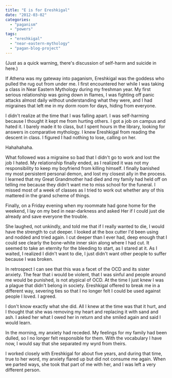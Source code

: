```yaml
---
title: "E is for Ereshkigal"
date: "2012-03-02"
categories: 
  - "paganism"
  - "powers"
tags: 
  - "ereshkigal"
  - "near-eastern-mythology"
  - "pagan-blog-project"
---
```


(Just as a quick warning, there's discussion of self-harm and suicide in here.)

If Athena was my gateway into paganism, Ereshkigal was the goddess who pulled the rug out from under me. I first encountered her while I was taking a class in Near Eastern Mythology during my freshman year. My first serious relationship was going down in flames, I was fighting off panic attacks almost daily without understanding what they were, and I had migraines that left me in my dorm room for days, hiding from everyone.

I didn't realize at the time that I was falling apart. I was self-harming because I thought it kept me from hurting others. I got a job on campus and hated it. I barely made it to class, but I spent hours in the library, looking for answers in comparative mythology. I knew Ereshkigal from reading the descent in class. I figured I had nothing to lose, calling on her.

Hahahahaha.

What followed was a migraine so bad that I didn't go to work and lost the job I hated. My relationship finally ended, as I realized it was not my responsibility to keep my boyfriend from killing himself. I finally banished my most persistent personal demon, and lost my closest ally in the process. I learned that my Great Grandmother had died and my family had held off on telling me because they didn't want me to miss school for the funeral. I missed most of a week of classes as I tried to work out whether any of this mattered in the grand scheme of things.

Finally, on a Friday evening when my roommate had gone home for the weekend, I lay on my bed in near-darkness and asked Her if I could just die already and save everyone the trouble.

She laughed, not unkindly, and told me that if I really wanted to die, I would have the strength to cut deeper. I looked at the box cutter I'd been using and nodded and tried again. I cut deeper than I ever had, deep enough that I could see clearly the bone-white inner skin along where I had cut. It seemed to take an eternity for the bleeding to start, as I stared at it. As I waited, I realized I didn't want to die, I just didn't want other people to suffer because I was broken.

In retrospect I can see that this was a facet of the OCD and its sister anxiety. The fear that i would be violent, that I was sinful and people around me would be punished, is not atypical of OCD. At the time I just knew I was a plague that didn't belong in society. Ereshkigal offered to break me in a different way, severing ties so that I no longer felt I could be used against people I loved. I agreed.

I don't know exactly what she did. All I knew at the time was that it hurt, and I thought that she was removing my heart and replacing it with sand and ash. I asked her what I owed her in return and she smiled again and said I would learn.

In the morning, my anxiety had receded. My feelings for my family had been dulled, so I no longer felt responsible for them. With the vocabulary I have now, I would say that she separated my wyrd from theirs.

I worked closely with Ereshkigal for about five years, and during that time, true to her word, my anxiety flared up but did not consume me again. When we parted ways, she took that part of me with her, and I was left a very different person.
